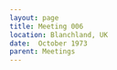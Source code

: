 ```yaml
---
layout: page
title: Meeting 006
location: Blanchland, UK
date:  October 1973
parent: Meetings
---
```

